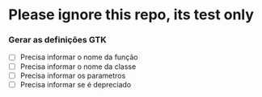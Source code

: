 
# Please ignore this repo, its test only


### Gerar as definições GTK
- [ ] Precisa informar o nome da função
- [ ] Precisa informar o nome da classe
- [ ] Precisa informar os parametros
- [ ] Precisa informar se é depreciado

